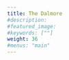 ```yaml
---
title: The Dalmore
#description: 
#featured_image: 
#keywords: [""]
weight: 36
#menus: "main"
---
```

